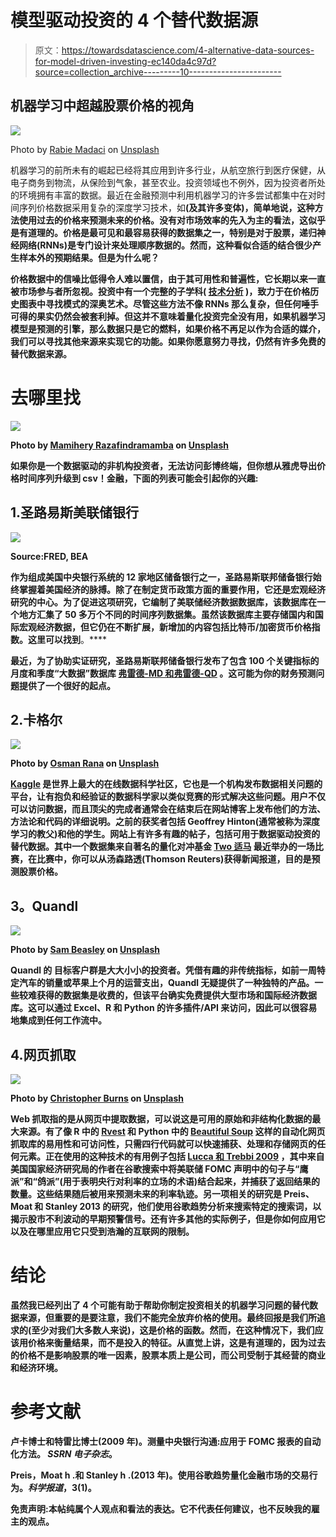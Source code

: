 # 模型驱动投资的 4 个替代数据源

> 原文：<https://towardsdatascience.com/4-alternative-data-sources-for-model-driven-investing-ec140da4c97d?source=collection_archive---------10----------------------->

## 机器学习中超越股票价格的视角

![](img/52082a029c365fe7b63835ba8a326e84.png)

Photo by [Rabie Madaci](https://unsplash.com/@rbmadaci?utm_source=medium&utm_medium=referral) on [Unsplash](https://unsplash.com?utm_source=medium&utm_medium=referral)

机器学习的前所未有的崛起已经将其应用到许多行业，从航空旅行到医疗保健，从电子商务到物流，从保险到气象，甚至农业。投资领域也不例外，因为投资者所处的环境拥有丰富的数据。最近在金融预测中利用机器学习的许多尝试都集中在对时间序列价格数据采用复杂的深度学习技术，如[](https://en.wikipedia.org/wiki/Recurrent_neural_network)**(及其许多变体)，简单地说，这种方法使用过去的价格来预测未来的价格。没有对市场效率的先入为主的看法，这似乎是有道理的。价格是最可见和最容易获得的数据集之一，特别是对于股票，递归神经网络(RNNs)是专门设计来处理顺序数据的。然而，这种看似合适的结合很少产生样本外的预期结果。但是为什么呢？**

**价格数据中的信噪比低得令人难以置信，由于其可用性和普遍性，它长期以来一直被市场参与者所忽视。投资中有一个完整的子学科( [**技术分析**](https://www.investopedia.com/terms/t/technicalanalysis.asp) )，致力于在价格历史图表中寻找模式的深奥艺术。尽管这些方法不像 RNNs 那么复杂，但任何唾手可得的果实仍然会被套利掉。但这并不意味着量化投资完全没有用，如果机器学习模型是预测的引擎，那么数据只是它的燃料，如果价格不再足以作为合适的媒介，我们可以寻找其他来源来实现它的功能。如果你愿意努力寻找，仍然有许多免费的替代数据来源。**

# **去哪里找**

**![](img/9f0c911e47d6fe7f8deefa5caa1a74b1.png)**

**Photo by [Mamihery Razafindramamba](https://unsplash.com/@mamihery?utm_source=medium&utm_medium=referral) on [Unsplash](https://unsplash.com?utm_source=medium&utm_medium=referral)**

**如果你是一个数据驱动的非机构投资者，无法访问彭博终端，但你想从雅虎导出价格时间序列升级到 csv！金融，下面的列表可能会引起你的兴趣:**

## **1.圣路易斯美联储银行**

**![](img/a55472ec07242238968abc785cb1390e.png)**

**Source:FRED, BEA**

**作为组成美国中央银行系统的 12 家地区储备银行之一，圣路易斯联邦储备银行始终掌握着美国经济的脉搏。除了在制定货币政策方面的重要作用，它还是宏观经济研究的中心。为了促进这项研究，它编制了美联储经济数据数据库，该数据库在一个地方汇集了 50 多万个不同的时间序列数据集。虽然该数据库主要存储国内和国际宏观经济数据，但它仍在不断扩展，新增加的内容包括比特币/加密货币价格指数。这里可以找到[](https://fred.stlouisfed.org/)**。****

****最近，为了协助实证研究，圣路易斯联邦储备银行发布了包含 100 个关键指标的月度和季度“大数据”数据库 [**弗雷德-MD 和弗雷德-QD**](https://research.stlouisfed.org/econ/mccracken/fred-databases/) 。这可能为你的财务预测问题提供了一个很好的起点。****

## ****2.卡格尔****

****![](img/7ee2d97f4b5513f2b2b17686e73b0cbb.png)****

****Photo by [Osman Rana](https://unsplash.com/@osmanrana?utm_source=medium&utm_medium=referral) on [Unsplash](https://unsplash.com?utm_source=medium&utm_medium=referral)****

****[**Kaggle**](http://www.kaggle.com) 是世界上最大的在线数据科学社区，它也是一个机构发布数据相关问题的平台，让有抱负和经验证的数据科学家以类似竞赛的形式解决这些问题。用户不仅可以访问数据，而且顶尖的完成者通常会在结束后在网站博客上发布他们的方法、方法论和代码的详细说明。之前的获奖者包括 Geoffrey Hinton(通常被称为深度学习的教父)和他的学生。网站上有许多有趣的帖子，包括可用于数据驱动投资的替代数据。其中一个数据集来自著名的量化对冲基金 [**Two 适马**](https://www.kaggle.com/c/two-sigma-financial-news) 最近举办的一场比赛，在比赛中，你可以从汤森路透(Thomson Reuters)获得新闻报道，目的是预测股票价格。****

## ******3。Quandl******

****![](img/f599ffc96545d2821ae88a5dca90ba9f.png)****

****Photo by [Sam Beasley](https://unsplash.com/@sam_beasley?utm_source=medium&utm_medium=referral) on [Unsplash](https://unsplash.com?utm_source=medium&utm_medium=referral)****

****Quandl 的 目标客户群是大大小小的投资者。凭借有趣的非传统指标，如前一周特定汽车的销量或苹果上个月的运营支出，Quandl 无疑提供了一种独特的产品。一些较难获得的数据集是收费的，但该平台确实免费提供大型市场和国际经济数据库。这可以通过 Excel、R 和 Python 的许多插件/API 来访问，因此可以很容易地集成到任何工作流中。****

## ****4.网页抓取****

****![](img/20b4adda6b95e088cabe1e565fed6b67.png)****

****Photo by [Christopher Burns](https://unsplash.com/@christopher__burns?utm_source=medium&utm_medium=referral) on [Unsplash](https://unsplash.com?utm_source=medium&utm_medium=referral)****

****Web 抓取指的是从网页中提取数据，可以说这是可用的原始和非结构化数据的最大来源。有了像 R 中的 [**Rvest**](https://blog.rstudio.com/2014/11/24/rvest-easy-web-scraping-with-r/) 和 Python 中的 [**Beautiful Soup**](https://pypi.org/project/beautifulsoup4/) 这样的自动化网页抓取库的易用性和可访问性，只需四行代码就可以快速捕获、处理和存储网页的任何元素。正在使用的这种技术的有用例子包括 [**Lucca 和 Trebbi 2009**](http://www.nber.org/papers/w15367) ，其中来自美国国家经济研究局的作者在谷歌搜索中将美联储 FOMC 声明中的句子与“鹰派”和“鸽派”(用于表明央行对利率的立场的术语)结合起来，并捕获了返回结果的数量。这些结果随后被用来预测未来的利率轨迹。另一项相关的研究是 Preis、Moat 和 Stanley 2013 的研究，他们使用谷歌趋势分析来搜索特定的搜索词，以揭示股市不利波动的早期预警信号。还有许多其他的实际例子，但是你如何应用它以及在哪里应用它只受到浩瀚的互联网的限制。****

# ****结论****

****虽然我已经列出了 4 个可能有助于帮助你制定投资相关的机器学习问题的替代数据来源，但重要的是要注意，我们不能完全放弃价格的使用。最终回报是我们所追求的(至少对我们大多数人来说)，这是价格的函数。然而，在这种情况下，我们应该用价格来衡量结果，而不是投入的特征。从直觉上讲，这是有道理的，因为过去的价格不是影响股票的唯一因素，股票本质上是公司，而公司受制于其经营的商业和经济环境。****

# ******参考文献******

****卢卡博士和特雷比博士(2009 年)。测量中央银行沟通:应用于 FOMC 报表的自动化方法。 *SSRN 电子杂志*。****

****Preis，Moat h .和 Stanley h .(2013 年)。使用谷歌趋势量化金融市场的交易行为。*科学报道*，3(1)。****

******免责声明**:本帖纯属个人观点和看法的表达。它不代表任何建议，也不反映我的雇主的观点。****